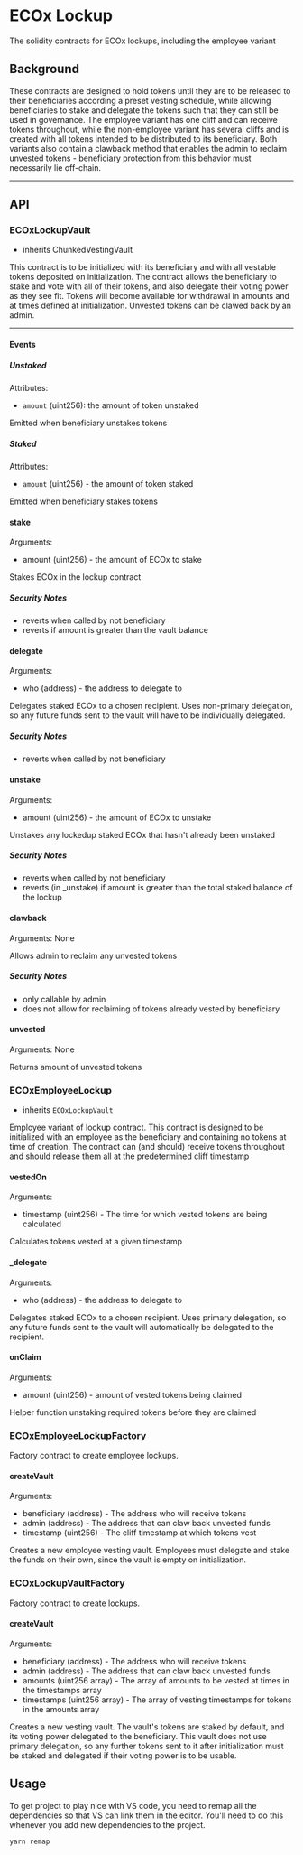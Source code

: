 # ECOx Lockup

The solidity contracts for ECOx lockups, including the employee variant

## Background

These contracts are designed to hold tokens until they are to be released to their beneficiaries according a preset vesting schedule, while allowing beneficiaries to stake and delegate the tokens such that they can still be used in governance. The employee variant has one cliff and can receive tokens throughout, while the non-employee variant has several cliffs and is created with all tokens intended to be distributed to its beneficiary. Both variants also contain a clawback method that enables the admin to reclaim unvested tokens - beneficiary protection from this behavior must necessarily lie off-chain.

---
## API

### ECOxLockupVault
 - inherits ChunkedVestingVault

This contract is to be initialized with its beneficiary and with all vestable tokens deposited on initialization. The contract allows the beneficiary to stake and vote with all of their tokens, and also delegate their voting power as they see fit. Tokens will become available for withdrawal in amounts and at times defined at initialization. Unvested tokens can be clawed back by an admin.

---
#### Events

##### Unstaked
Attributes:
 - `amount` (uint256): the amount of token unstaked

Emitted when beneficiary unstakes tokens

##### Staked
Attributes: 
 - `amount` (uint256) - the amount of token staked

Emitted when beneficiary stakes tokens

#### stake
Arguments:
 - amount (uint256) - the amount of ECOx to stake

Stakes ECOx in the lockup contract

##### Security Notes
 - reverts when called by not beneficiary
 - reverts if amount is greater than the vault balance

#### delegate
Arguments:
 - who (address) - the address to delegate to

Delegates staked ECOx to a chosen recipient. Uses non-primary delegation, so any future funds sent to the vault will have to be individually delegated.

##### Security Notes
 - reverts when called by not beneficiary

#### unstake
Arguments:
 - amount (uint256) - the amount of ECOx to unstake

Unstakes any lockedup staked ECOx that hasn't already been unstaked

##### Security Notes
 - reverts when called by not beneficiary
 - reverts (in _unstake) if amount is greater than the total staked balance of the lockup

#### clawback
Arguments: None

Allows admin to reclaim any unvested tokens

##### Security Notes
 - only callable by admin
 - does not allow for reclaiming of tokens already vested by beneficiary

#### unvested
Arguments: None

Returns amount of unvested tokens

### ECOxEmployeeLockup
 - inherits `ECOxLockupVault`

Employee variant of lockup contract. This contract is designed to be initialized with an employee as the beneficiary and containing no tokens at time of creation. The contract can (and should) receive tokens throughout and should release them all at the predetermined cliff timestamp

#### vestedOn
Arguments:
 - timestamp (uint256) - The time for which vested tokens are being calculated

Calculates tokens vested at a given timestamp

#### _delegate
Arguments:
 - who (address) - the address to delegate to

Delegates staked ECOx to a chosen recipient. Uses primary delegation, so any future funds sent to the vault will automatically be delegated to the recipient.

#### onClaim
Arguments:
 - amount (uint256) - amount of vested tokens being claimed

Helper function unstaking required tokens before they are claimed

### ECOxEmployeeLockupFactory

Factory contract to create employee lockups.

#### createVault
Arguments:
 - beneficiary (address) - The address who will receive tokens
 - admin (address) - The address that can claw back unvested funds
 - timestamp (uint256) - The cliff timestamp at which tokens vest

Creates a new employee vesting vault. Employees must delegate and stake the funds on their own, since the vault is empty on initialization.

### ECOxLockupVaultFactory

Factory contract to create lockups.

#### createVault
Arguments:
 - beneficiary (address) - The address who will receive tokens
 - admin (address) - The address that can claw back unvested funds
 - amounts (uint256 array) - The array of amounts to be vested at times in the timestamps array
 - timestamps (uint256 array) - The array of vesting timestamps for tokens in the amounts array

Creates a new vesting vault. The vault's tokens are staked by default, and its voting power delegated to the beneficiary. This vault does not use primary delegation, so any further tokens sent to it after initialization must be staked and delegated if their voting power is to be usable.

## Usage
To get project to play nice with VS code, you need to remap all the dependencies so that VS can link them in the editor. You'll need to do this whenever you add new dependencies to the project.

```
yarn remap
```

